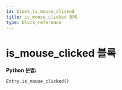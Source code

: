 ```yaml
---
id: block_is_mouse_clicked
title: is_mouse_clicked 블록
type: block_reference
---
```


# is_mouse_clicked 블록

**Python 문법:**
```python
Entry.is_mouse_clicked()
```

